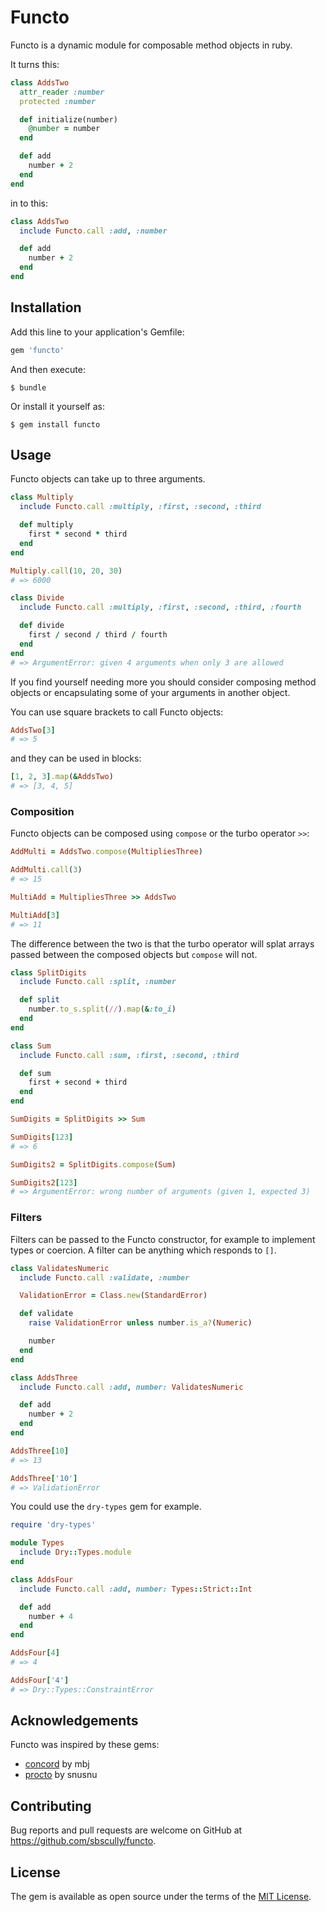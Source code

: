 # Functo

Functo is a dynamic module for composable method objects in ruby.

It turns this:

```ruby
class AddsTwo
  attr_reader :number
  protected :number

  def initialize(number)
    @number = number
  end

  def add
    number + 2
  end
end
```

in to this:

```ruby
class AddsTwo
  include Functo.call :add, :number

  def add
    number + 2
  end
end
```

## Installation

Add this line to your application's Gemfile:

```ruby
gem 'functo'
```

And then execute:

    $ bundle

Or install it yourself as:

    $ gem install functo

## Usage

Functo objects can take up to three arguments.

```ruby
class Multiply
  include Functo.call :multiply, :first, :second, :third

  def multiply
    first * second * third
  end
end

Multiply.call(10, 20, 30)
# => 6000

class Divide
  include Functo.call :multiply, :first, :second, :third, :fourth

  def divide
    first / second / third / fourth
  end
end
# => ArgumentError: given 4 arguments when only 3 are allowed
```

If you find yourself needing more you should consider composing method objects or encapsulating some of your arguments in another object.

You can use square brackets to call Functo objects:

```ruby
AddsTwo[3]
# => 5
```

and they can be used in blocks:

```ruby
[1, 2, 3].map(&AddsTwo)
# => [3, 4, 5]
```

### Composition

Functo objects can be composed using `compose` or the turbo operator `>>`:

```ruby
AddMulti = AddsTwo.compose(MultipliesThree)

AddMulti.call(3)
# => 15

MultiAdd = MultipliesThree >> AddsTwo

MultiAdd[3]
# => 11
```

The difference between the two is that the turbo operator will splat arrays passed between the composed objects but `compose` will not.

```ruby
class SplitDigits
  include Functo.call :split, :number

  def split
    number.to_s.split(//).map(&:to_i)
  end
end

class Sum
  include Functo.call :sum, :first, :second, :third

  def sum
    first + second + third
  end
end

SumDigits = SplitDigits >> Sum

SumDigits[123]
# => 6

SumDigits2 = SplitDigits.compose(Sum)

SumDigits2[123]
# => ArgumentError: wrong number of arguments (given 1, expected 3)
```

### Filters

Filters can be passed to the Functo constructor, for example to implement types or coercion. A filter can be anything which responds to `[]`.

```ruby
class ValidatesNumeric
  include Functo.call :validate, :number

  ValidationError = Class.new(StandardError)

  def validate
    raise ValidationError unless number.is_a?(Numeric)

    number
  end
end

class AddsThree
  include Functo.call :add, number: ValidatesNumeric

  def add
    number + 2
  end
end

AddsThree[10]
# => 13

AddsThree['10']
# => ValidationError
```

You could use the `dry-types` gem for example.

```ruby
require 'dry-types'

module Types
  include Dry::Types.module
end

class AddsFour
  include Functo.call :add, number: Types::Strict::Int

  def add
    number + 4
  end
end

AddsFour[4]
# => 4

AddsFour['4']
# => Dry::Types::ConstraintError

```

## Acknowledgements

Functo was inspired by these gems:

* [concord](https://github.com/mbj/concord) by mbj
* [procto](https://github.com/snusnu/procto) by snusnu

## Contributing

Bug reports and pull requests are welcome on GitHub at https://github.com/sbscully/functo.


## License

The gem is available as open source under the terms of the [MIT License](http://opensource.org/licenses/MIT).

